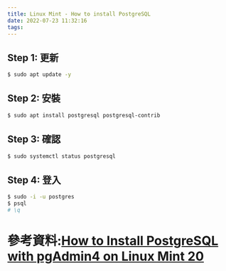 ```yaml
---
title: Linux Mint - How to install PostgreSQL
date: 2022-07-23 11:32:16
tags:
---
```



## Step 1: 更新

``` bash
$ sudo apt update -y
```

## Step 2: 安裝

``` bash
$ sudo apt install postgresql postgresql-contrib
```

## Step 3: 確認

``` bash
$ sudo systemctl status postgresql
```

## Step 4: 登入

``` bash
$ sudo -i -u postgres
$ psql
# \q
```

# 參考資料:[How to Install PostgreSQL with pgAdmin4 on Linux Mint 20](https://www.tecmint.com/install-postgresql-with-pgadmin4-on-linux-mint/)

